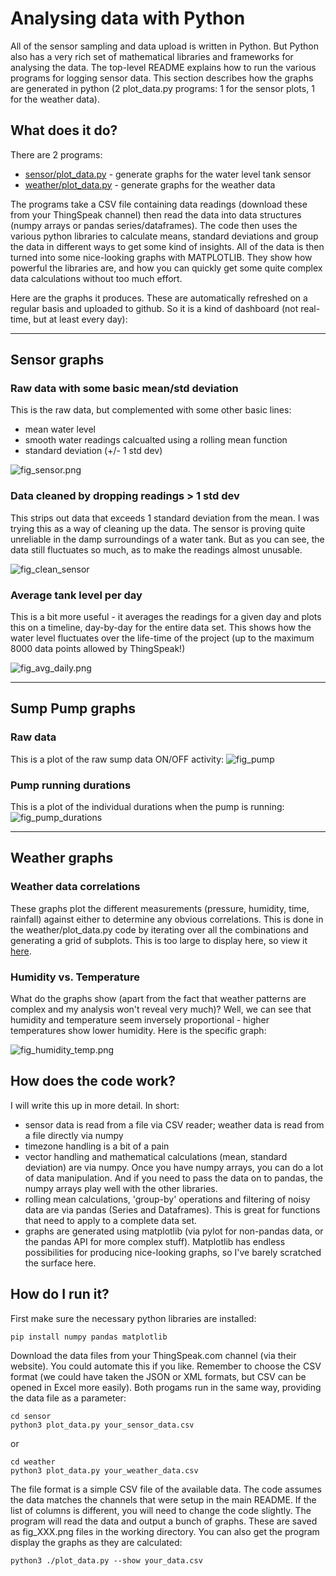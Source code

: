 # Analysing data with Python

All of the sensor sampling and data upload is written in Python. But Python also has a very rich set of mathematical libraries and frameworks for analysing the data. The top-level README explains how to run the various programs for logging sensor data. This section describes how the graphs are generated in python (2 plot_data.py programs: 1 for the sensor plots, 1 for the weather data).

## What does it do?
There are 2 programs:
* [sensor/plot_data.py](sensor/plot_data.py) - generate graphs for the water level tank sensor
* [weather/plot_data.py](weather/plot_data.py) - generate graphs for the weather data

The programs take a CSV file containing data readings (download these from your ThingSpeak channel) then read the data into data structures (numpy arrays or pandas series/dataframes). The code then uses the various python libraries to calculate means, standard deviations and group the data in different ways to get some kind of insights. All of the data is then turned into some nice-looking graphs with MATPLOTLIB. They show how powerful the libraries are, and how you can quickly get some quite complex data calculations without too much effort.

Here are the graphs it produces. These are automatically refreshed on a regular basis and uploaded to github. So it is a kind of dashboard (not real-time, but at least every day):

---
## Sensor graphs
### Raw data with some basic mean/std deviation
This is the raw data, but complemented with some other basic lines:
* mean water level
* smooth water readings calcualted using a rolling mean function
* standard deviation (+/- 1 std dev)

![fig_sensor.png](fig_sensor.png)

### Data cleaned by dropping readings > 1 std dev
This strips out data that exceeds 1 standard deviation from the mean. I was trying this as a way of cleaning up the data. The sensor is proving quite unreliable in the damp surroundings of a water tank. But as you can see, the data still fluctuates so much, as to make the readings almost unusable.

![fig_clean_sensor](fig_clean_sensor.png)

### Average tank level per day
This is a bit more useful - it averages the readings for a given day and plots this on a timeline, day-by-day for the entire data set. This shows how the water level fluctuates over the life-time of the project (up to the maximum 8000 data points allowed by ThingSpeak!)

![fig_avg_daily.png](fig_avg_daily.png)

---
## Sump Pump graphs
### Raw data
This is a plot of the raw sump data ON/OFF activity:
![fig_pump](fig_pump.png)

### Pump running durations
This is a plot of the individual durations when the pump is running:
![fig_pump_durations](fig_pump_durations.png)


---
## Weather graphs
### Weather data correlations
These graphs plot the different measurements (pressure, humidity, time, rainfall) against either to determine any obvious correlations.
This is done in the weather/plot_data.py code by iterating over all the combinations and generating a grid of subplots. This is too large to display here, so view it [here](fig_weather.png).

### Humidity vs. Temperature
What do the graphs show (apart from the fact that weather patterns are complex and my analysis won't reveal very much)? Well, we can see that humidity and temperature seem inversely proportional - higher temperatures show lower humidity. Here is the specific graph:

![fig_humidity_temp.png](img/fig_humidity_temp.png)

## How does the code work?
I will write this up in more detail. In short:
* sensor data is read from a file via CSV reader; weather data is read from a file directly via numpy
* timezone handling is a bit of a pain
* vector handling and mathematical calculations (mean, standard deviation) are via numpy. Once you have numpy arrays, you can do a lot of data manipulation. And if you need to pass the data on to pandas, the numpy arrays play well with the other libraries.
* rolling mean calculations, 'group-by' operations and filtering of noisy data are via pandas (Series and Dataframes). This is great for functions that need to apply to a complete data set.
* graphs are generated using matplotlib (via pylot for non-pandas data, or the pandas API for more complex stuff). Matplotlib has endless possibilities for producing nice-looking graphs, so I've barely scratched the surface here.

## How do I run it?
First make sure the necessary python libraries are installed:
```
pip install numpy pandas matplotlib
```

Download the data files from your ThingSpeak.com channel (via their website). You could automate this if you like. Remember to choose the CSV format (we could have taken the JSON or XML formats, but CSV can be opened in Excel more easily).
Both progams run in the same way, providing the data file as a parameter:
```
cd sensor
python3 plot_data.py your_sensor_data.csv
```
or
```
cd weather
python3 plot_data.py your_weather_data.csv
```

The file format is a simple CSV file of the available data. The code assumes the data matches the channels that were setup in the main README. If the list of columns is different, you will need to change the code slightly. The program will read the data and output a bunch of graphs. These are saved as fig_XXX.png files in the working directory.
You can also get the program display the graphs as they are calculated:

```
python3 ./plot_data.py --show your_data.csv
```
